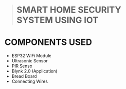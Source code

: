 > # **SMART HOME SECURITY SYSTEM USING IOT**
 # COMPONENTS USED
<ul>
  <li>ESP32 WiFi Module</li>
  <li>Ultrasonic Sensor</li>
  <li>PIR Senso</li>
  <li>Blynk 2.0 (Application)</li>
  <li>Bread Board</li>
  <li>Connecting Wires</li>
</ul>
